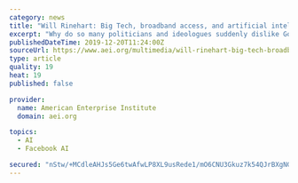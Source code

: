 ```yaml
---
category: news
title: "Will Rinehart: Big Tech, broadband access, and artificial intelligence"
excerpt: "Why do so many politicians and ideologues suddenly dislike Google, Facebook, and Amazon? Are they too monopolistic, and are they using our data ethically? Also, how can we make broadband more accessible for rural America? And what policies should we put in place in order to fully benefit from the rise of artificial intelligence. Will Rinehart ..."
publishedDateTime: 2019-12-20T11:24:00Z
sourceUrl: https://www.aei.org/multimedia/will-rinehart-big-tech-broadband-access-and-artificial-intelligence/?platform=hootsuite
type: article
quality: 19
heat: 19
published: false

provider:
  name: American Enterprise Institute
  domain: aei.org

topics:
  - AI
  - Facebook AI

secured: "nStw/+MCdleAHJs5Ge6twAfwLP8XL9usRede1/mO6CNU3Gkuz7k54QJrBXgNGGDLkKT56QImpvi4z8ER0HHGuAN3fJh2IvuCtry/VTqlg+4eB5unje4lbeD4TkTMveLF4tr8rw5xNB/coehNsOPJo7Tw/EK8I6v9ZucKdCnJss4NsFfLVVz/3McHQjBLylhZy2ljNcBu9Kmo2PGoXEDqQq8+DlbNrXbzI8hRZg6A9Rc/zKiutHHlb2Uz7nW/HrywX4lo4xrHyJKxtqjTkSYiTQ==;HDHq9hNKKXLz1k/LB7gCUw=="
---
```


